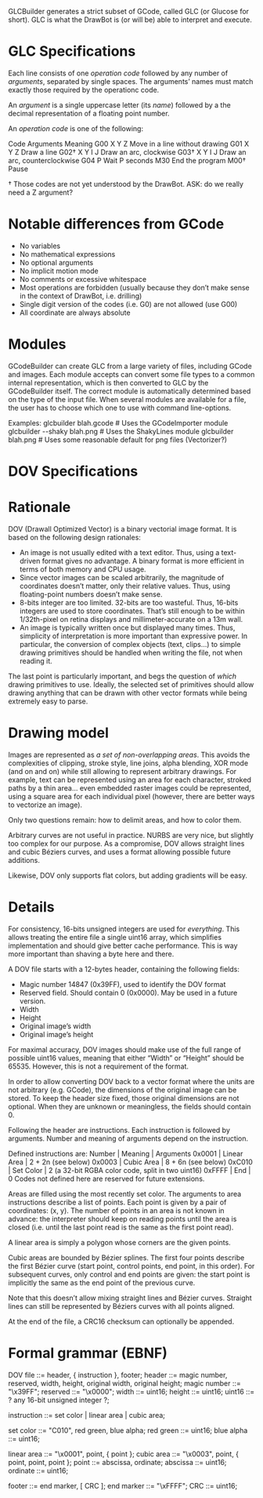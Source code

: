 GLCBuilder generates a strict subset of GCode, called GLC (or Glucose for short). GLC is what the
DrawBot is (or will be) able to interpret and execute.

GLC Specifications
==================

Each line consists of one *operation code* followed by any number of *arguments*, separated by
single spaces. The arguments’ names must match exactly those required by the operationc code.

An *argument* is a single uppercase letter (its *name*) followed by a the decimal representation
of a floating point number.

An *operation code* is one of the following:

Code Arguments Meaning
G00  X Y Z     Move in a line without drawing
G01  X Y Z     Draw a line
G02† X Y I J   Draw an arc, clockwise
G03† X Y I J   Draw an arc, counterclockwise
G04  P         Wait P seconds
M30            End the program
M00†           Pause

† Those codes are not yet understood by the DrawBot.
ASK: do we really need a Z argument?

Notable differences from GCode
==============================

* No variables
* No mathematical expressions
* No optional arguments
* No implicit motion mode
* No comments or excessive whitespace
* Most operations are forbidden (usually because they don’t make sense in the
context of DrawBot, i.e. drilling)
* Single digit version of the codes (i.e. G0) are not allowed (use G00)
* All coordinate are always absolute

Modules
=======

GCodeBuilder can create GLC from a large variety of files, including GCode and images. Each module
accepts can convert some file types to a common internal representation, which is then converted
to GLC by the GCodeBuilder itself. The correct module is automatically determined based on the
type of the input file. When several modules are available for a file, the user has to choose
which one to use with command line-options.

Examples:
glcbuilder blah.gcode        # Uses the GCodeImporter module
glcbuilder --shaky blah.png  # Uses the ShakyLines module
glcbuilder blah.png          # Uses some reasonable default for png files (Vectorizer?)



DOV Specifications
==================

Rationale
=========

DOV (Drawall Optimized Vector) is a binary vectorial image format. It is based
on the following design rationales:
* An image is not usually edited with a text editor. Thus, using a text-driven
format gives no advantage. A binary format is more efficient in terms of both
memory and CPU usage.
* Since vector images can be scaled arbitrarily, the magnitude of coordinates
doesn’t matter, only their relative values. Thus, using floating-point numbers
doesn’t make sense.
* 8-bits integer are too limited. 32-bits are too wasteful. Thus, 16-bits
integers are used to store coordinates. That’s still enough to be within
1/32th-pixel on retina displays and millimeter-accurate on a 13m wall.
* An image is typically written once but displayed many times. Thus, simplicity
of interpretation is more important than expressive power. In particular, the
conversion of complex objects (text, clips…) to simple drawing primitives
should be handled when writing the file, not when reading it.

The last point is particularly important, and begs the question of *which*
drawing primitives to use. Ideally, the selected set of primitives should
allow drawing anything that can be drawn with other vector formats
while being extremely easy to parse.

Drawing model
=============

Images are represented as *a set of non-overlapping areas*. This avoids the
complexities of clipping, stroke style, line joins, alpha blending, XOR mode
(and on and on) while still allowing to represent arbitrary drawings. For
example, text can be represented using an area for each character, stroked
paths by a thin area… even embedded raster images could be represented, using a
square area for each individual pixel (however, there are better ways to
vectorize an image).

Only two questions remain: how to delimit areas, and how to color them.

Arbitrary curves are not useful in practice. NURBS are very nice, but slightly
too complex for our purpose. As a compromise, DOV allows straight lines
and cubic Béziers curves, and uses a format allowing possible future additions.

Likewise, DOV only supports flat colors, but adding gradients will be easy.

Details
=======

For consistency, 16-bits unsigned integers are used for *everything*. This
allows treating the entire file a single uint16 array, which simplifies
implementation and should give better cache performance. This is way more
important than shaving a byte here and there.

A DOV file starts with a 12-bytes header, containing the following fields:
* Magic number 14847 (0x39FF), used to identify the DOV format
* Reserved field. Should contain 0 (0x0000). May be used in a future version.
* Width
* Height
* Original image’s width
* Original image’s height

For maximal accuracy, DOV images should make use of the full range of possible
uint16 values, meaning that either “Width” or “Height” should be 65535.
However, this is not a requirement of the format.

In order to allow converting DOV back to a vector format where the units are
not arbitrary (e.g. GCode), the dimensions of the original image can be stored.
To keep the header size fixed, those original dimensions are not optional. When
they are unknown or meaningless, the fields should contain 0.

Following the header are instructions. Each instruction is followed by arguments.
Number and meaning of arguments depend on the instruction.

Defined instructions are:
Number | Meaning     | Arguments
0x0001 | Linear Area | 2 + 2n (see below)
0x0003 | Cubic Area  | 8 + 6n (see below)
0xC010 | Set Color   | 2 (a 32-bit RGBA color code, split in two uint16)
0xFFFF | End         | 0
Codes not defined here are reserved for future extensions.

Areas are filled using the most recently set color.
The arguments to area instructions describe a list of points. Each point is
given by a pair of coordinates: (x, y). The number of points in an area is not
known in advance: the interpreter should keep on reading points until the area
is closed (i.e. until the last point read is the same as the first point read).

A linear area is simply a polygon whose corners are the given points.

Cubic areas are bounded by Bézier splines. The first four points describe the
first Bézier curve (start point, control points, end point, in this order). For
subsequent curves, only control and end points are given: the start point is
implicitly the same as the end point of the previous curve.

Note that this doesn’t allow mixing straight lines and Bézier curves. Straight lines
can still be represented by Béziers curves with all points aligned.

At the end of the file, a CRC16 checksum can optionally be appended.

Formal grammar (EBNF)
====================

DOV file ::= header, { instruction }, footer;
header ::= magic number, reserved, width, height, original width, original height;
magic number ::= "\x39FF";
reserved ::= "\x0000";
width ::= uint16;
height ::= uint16;
uint16 ::= ? any 16-bit unsigned integer ?;

instruction ::= set color | linear area | cubic area;

set color ::= "C010", red green, blue alpha;
red green ::= uint16;
blue alpha ::= uint16;

linear area ::= "\x0001", point, { point };
cubic area ::= "\x0003", point, { point, point, point };
point ::= abscissa, ordinate;
abscissa ::= uint16;
ordinate ::= uint16;

footer ::= end marker, [ CRC ];
end marker ::= "\xFFFF";
CRC ::= uint16;

